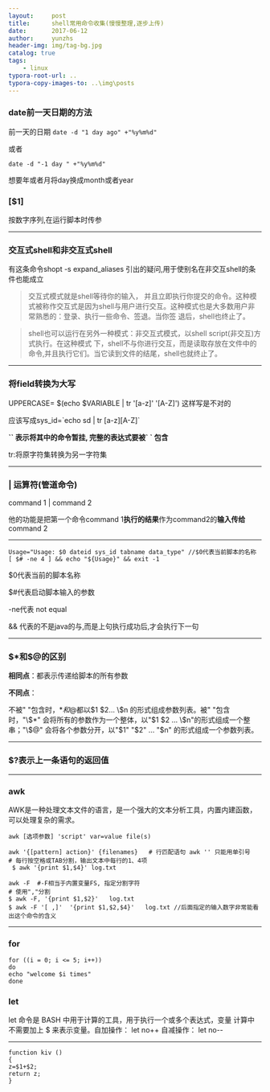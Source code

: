 ```yaml
---
layout:     post
title:      shell常用命令收集(慢慢整理,逐步上传)
date:       2017-06-12
author:     yunzhs
header-img: img/tag-bg.jpg
catalog: true
tags:
    - linux
typora-root-url: ..
typora-copy-images-to: ..\img\posts
---
```


### date前一天日期的方法

前一天的日期
`date -d "1 day ago" +"%y%m%d"`

或者

`date -d "-1 day " +"%y%m%d"`

想要年或者月将day换成month或者year

### [$1]

按数字序列,在运行脚本时传参

---

### **交互式shell和非交互式shell**

有这条命令shopt -s expand_aliases 引出的疑问,用于使别名在非交互shell的条件也能成立

> 交互式模式就是shell等待你的输入， 并且立即执行你提交的命令。这种模式被称作交互式是因为shell与用户进行交互。这种模式也是大多数用户非常熟悉的：登录、执行一些命令、签退。当你签 退后，shell也终止了。

> shell也可以运行在另外一种模式：非交互式模式，以shell script(非交互)方式执行。在这种模式 下，shell不与你进行交互，而是读取存放在文件中的命令,并且执行它们。当它读到文件的结尾，shell也就终止了。

---

### 将field转换为大写

UPPERCASE= \$(echo $VARIABLE | tr '[a-z]' '[A-Z]')   这样写是不对的

应该写成sys_id=\`echo sd | tr \[a-z][A-Z]` 

**\`\` 表示将其中的命令暂挂, 完整的表达式要被\` ` 包含**

tr:将原字符集转换为另一字符集

---

### | 运算符(管道命令)

command 1 | command 2

他的功能是把第一个命令command 1**执行的结果**作为command2的**输入传给**command 2

------

```
Usage="Usage: $0 dateid sys_id tabname data_type" //$0代表当前脚本的名称
[ $# -ne 4 ] && echo "${Usage}" && exit -1
```

$0代表当前的脚本名称

$#代表启动脚本输入的参数

-ne代表 not equal

&& 代表的不是java的与,而是上句执行成功后,才会执行下一句

---

### \$*和$@的区别

**相同点**：都表示传递给脚本的所有参数

**不同点**：

不被" "包含时，$*和$@都以$1 $2… \$n 的形式组成参数列表。被" "包含时，"\$*" 会将所有的参数作为一个整体，以"$1 $2 … \$n"的形式组成一个整串；"\$@" 会将各个参数分开，以"$1" "$2" … "$n" 的形式组成一个参数列表。

---

### $?表示上一条语句的返回值

---

### awk

AWK是一种处理文本文件的语言，是一个强大的文本分析工具，内置内建函数，可以处理复杂的需求。

```
awk [选项参数] 'script' var=value file(s)
```

```
awk '{[pattern] action}' {filenames}   # 行匹配语句 awk '' 只能用单引号
# 每行按空格或TAB分割，输出文本中每行的1、4项
 $ awk '{print $1,$4}' log.txt
```

```shell
awk -F  #-F相当于内置变量FS, 指定分割字符
# 使用","分割
$ awk -F, '{print $1,$2}'   log.txt
$ awk -F '[ ,]'  '{print $1,$2,$4}'   log.txt //后面指定的输入数字非常能看出这个命令的含义
```

---

### for

```
for ((i = 0; i <= 5; i++))
do
echo "welcome $i times"
done
```

### let

let 命令是 BASH 中用于计算的工具，用于执行一个或多个表达式，变量
计算中不需要加上 $ 来表示变量。自加操作： let no++ 自减操作： let no--

---

```
function kiv ()
{
z=$1+$2;
return z;
}
```

